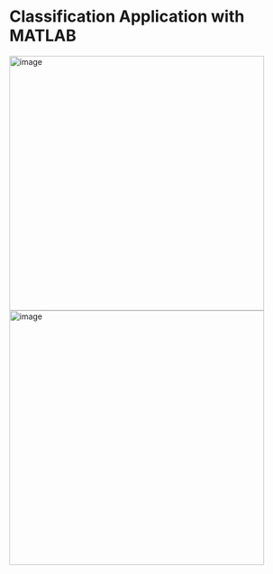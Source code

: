 # Classification Application with MATLAB
<img width="452" alt="image" src="https://github.com/emirhanzeyrekk/Classification-App-With-MATLAB/assets/121854589/77df588b-d8aa-4a82-b0dc-4e3046e331e0">
<img width="452" alt="image" src="https://github.com/emirhanzeyrekk/Classification-App-With-MATLAB/assets/121854589/77ca9ac8-dade-4bc0-81e0-87dcf556ad4a">
